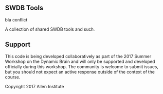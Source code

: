 SWDB Tools
----------
bla conflict

A collection of shared SWDB tools and such.

## Support

This code is being developed collaboratively as part of the 2017 Summer Workshop on the Dynamic Brain and will only be supported and developed officially during this workshop. The community is welcome to submit issues, but you should not expect an active response outside of the context of the course.

Copyright 2017 Allen Institute

